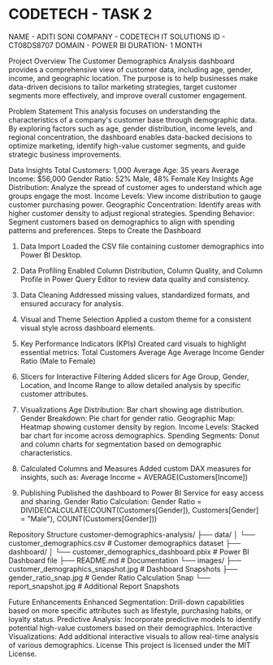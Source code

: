 # CODETECH - TASK 2
NAME - ADITI SONI
COMPANY - CODETECH IT SOLUTIONS
ID - CT08DS8707
DOMAIN - POWER BI 
DURATION- 1 MONTH


Project Overview
The Customer Demographics Analysis dashboard provides a comprehensive view of customer data, including age, gender, income, and geographic location. The purpose is to help businesses make data-driven decisions to tailor marketing strategies, target customer segments more effectively, and improve overall customer engagement.

Problem Statement
This analysis focuses on understanding the characteristics of a company's customer base through demographic data. By exploring factors such as age, gender distribution, income levels, and regional concentration, the dashboard enables data-backed decisions to optimize marketing, identify high-value customer segments, and guide strategic business improvements.

Data Insights
Total Customers: 1,000
Average Age: 35 years
Average Income: $56,000
Gender Ratio: 52% Male, 48% Female
Key Insights
Age Distribution: Analyze the spread of customer ages to understand which age groups engage the most.
Income Levels: View income distribution to gauge customer purchasing power.
Geographic Concentration: Identify areas with higher customer density to adjust regional strategies.
Spending Behavior: Segment customers based on demographics to align with spending patterns and preferences.
Steps to Create the Dashboard
1. Data Import
Loaded the CSV file containing customer demographics into Power BI Desktop.
2. Data Profiling
Enabled Column Distribution, Column Quality, and Column Profile in Power Query Editor to review data quality and consistency.
3. Data Cleaning
Addressed missing values, standardized formats, and ensured accuracy for analysis.
4. Visual and Theme Selection
Applied a custom theme for a consistent visual style across dashboard elements.
5. Key Performance Indicators (KPIs)
Created card visuals to highlight essential metrics:
Total Customers
Average Age
Average Income
Gender Ratio (Male to Female)
6. Slicers for Interactive Filtering
Added slicers for Age Group, Gender, Location, and Income Range to allow detailed analysis by specific customer attributes.
7. Visualizations
Age Distribution: Bar chart showing age distribution.
Gender Breakdown: Pie chart for gender ratio.
Geographic Map: Heatmap showing customer density by region.
Income Levels: Stacked bar chart for income across demographics.
Spending Segments: Donut and column charts for segmentation based on demographic characteristics.

8. Calculated Columns and Measures
Added custom DAX measures for insights, such as:
Average Income = AVERAGE(Customers[Income])
9. Publishing
Published the dashboard to Power BI Service for easy access and sharing.
Gender Ratio Calculation:
Gender Ratio = DIVIDE(CALCULATE(COUNT(Customers[Gender]), Customers[Gender] = "Male"), COUNT(Customers[Gender]))

Repository Structure
customer-demographics-analysis/
├── data/
│   └── customer_demographics.csv               # Customer demographics dataset
├── dashboard/
│   └── customer_demographics_dashboard.pbix    # Power BI Dashboard file
├── README.md                                   # Documentation
└── images/
    ├── customer_demographics_snapshot.jpg      # Dashboard Snapshots
    ├── gender_ratio_snap.jpg                   # Gender Ratio Calculation Snap
    └── report_snapshot.jpg                     # Additional Report Snapshots

Future Enhancements
Enhanced Segmentation: Drill-down capabilities based on more specific attributes such as lifestyle, purchasing habits, or loyalty status.
Predictive Analysis: Incorporate predictive models to identify potential high-value customers based on their demographics.
Interactive Visualizations: Add additional interactive visuals to allow real-time analysis of various demographics.
License
This project is licensed under the MIT License.

